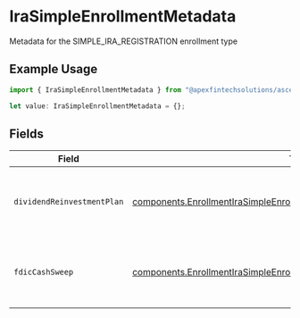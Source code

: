 # IraSimpleEnrollmentMetadata

Metadata for the SIMPLE_IRA_REGISTRATION enrollment type

## Example Usage

```typescript
import { IraSimpleEnrollmentMetadata } from "@apexfintechsolutions/ascend-sdk/models/components";

let value: IraSimpleEnrollmentMetadata = {};
```

## Fields

| Field                                                                                                                                                                | Type                                                                                                                                                                 | Required                                                                                                                                                             | Description                                                                                                                                                          | Example                                                                                                                                                              |
| -------------------------------------------------------------------------------------------------------------------------------------------------------------------- | -------------------------------------------------------------------------------------------------------------------------------------------------------------------- | -------------------------------------------------------------------------------------------------------------------------------------------------------------------- | -------------------------------------------------------------------------------------------------------------------------------------------------------------------- | -------------------------------------------------------------------------------------------------------------------------------------------------------------------- |
| `dividendReinvestmentPlan`                                                                                                                                           | [components.EnrollmentIraSimpleEnrollmentMetadataDividendReinvestmentPlan](../../models/components/enrollmentirasimpleenrollmentmetadatadividendreinvestmentplan.md) | :heavy_minus_sign:                                                                                                                                                   | Option to auto-enroll in Dividend Reinvestment; defaults to true                                                                                                     | DIVIDEND_REINVESTMENT_ENROLL                                                                                                                                         |
| `fdicCashSweep`                                                                                                                                                      | [components.EnrollmentIraSimpleEnrollmentMetadataFdicCashSweep](../../models/components/enrollmentirasimpleenrollmentmetadatafdiccashsweep.md)                       | :heavy_minus_sign:                                                                                                                                                   | Option to auto-enroll in FDIC cash sweep; defaults to true                                                                                                           | FDIC_CASH_SWEEP_ENROLL                                                                                                                                               |